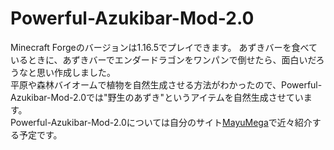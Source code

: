 # Powerful-Azukibar-Mod-2.0

Minecraft Forgeのバージョンは1.16.5でプレイできます。
あずきバーを食べているときに、あずきバーでエンダードラゴンをワンパンで倒せたら、面白いだろうなと思い作成しました。
<br>
平原や森林バイオームで植物を自然生成させる方法がわかったので、Powerful-Azukibar-Mod-2.0では"野生のあずき"というアイテムを自然生成させています。
<br>
Powerful-Azukibar-Mod-2.0については自分のサイト[MayuMega](https://mayumega.site/)で近々紹介する予定です。
